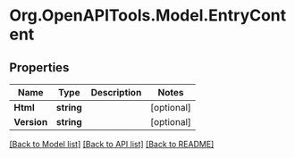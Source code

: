 # Org.OpenAPITools.Model.EntryContent
## Properties

Name | Type | Description | Notes
------------ | ------------- | ------------- | -------------
**Html** | **string** |  | [optional] 
**Version** | **string** |  | [optional] 

[[Back to Model list]](../README.md#documentation-for-models) [[Back to API list]](../README.md#documentation-for-api-endpoints) [[Back to README]](../README.md)

